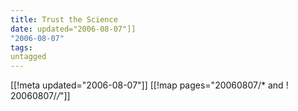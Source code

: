 ```yaml
---
title: Trust the Science
date: updated="2006-08-07"]]
"2006-08-07"
tags:
untagged
---
```

[[!meta updated="2006-08-07"]]
[[!map pages="20060807/* and ! 20060807/*/*"]]
